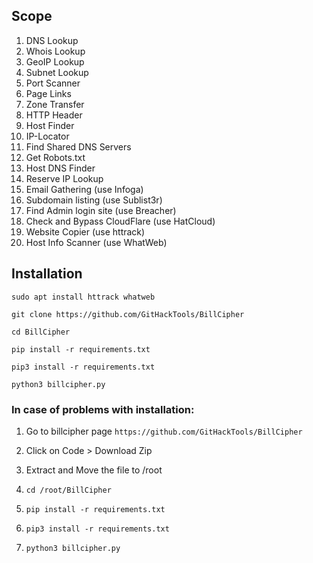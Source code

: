 ## Scope
1) DNS Lookup 
2) Whois Lookup 
3) GeoIP Lookup
4) Subnet Lookup 
5) Port Scanner 
6) Page Links
7) Zone Transfer 
8) HTTP Header
9) Host Finder
10) IP-Locator
11) Find Shared DNS Servers
12) Get Robots.txt
13) Host DNS Finder
14) Reserve IP Lookup
15) Email Gathering (use Infoga)
16) Subdomain listing (use Sublist3r)
17) Find Admin login site (use Breacher)
18) Check and Bypass CloudFlare (use HatCloud)
19) Website Copier (use httrack)
20) Host Info Scanner (use WhatWeb)

## Installation

`sudo apt install httrack whatweb`

`git clone https://github.com/GitHackTools/BillCipher`

`cd BillCipher`

`pip install -r requirements.txt`

`pip3 install -r requirements.txt`

`python3 billcipher.py`

### In case of problems with installation:

1. Go to billcipher page
   `https://github.com/GitHackTools/BillCipher`
2. Click on Code > Download Zip
3. Extract and Move the file to /root
4. `cd /root/BillCipher`
  
5. `pip install -r requirements.txt`

6. `pip3 install -r requirements.txt`

7. `python3 billcipher.py`

